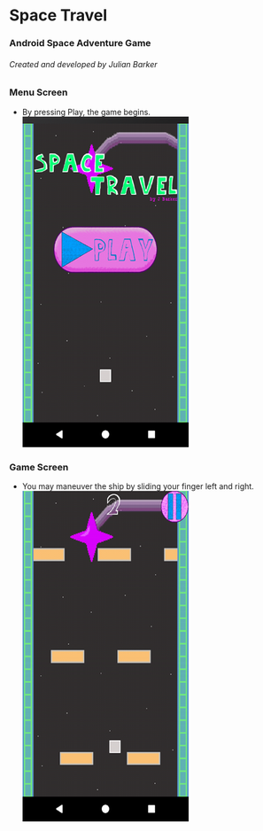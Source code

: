 # Space Travel
### Android Space Adventure Game
###### Created and developed by Julian Barker

### Menu Screen
  - By pressing Play, the game begins.
![Menu](https://github.com/julianb393/Space_Travel/blob/master/screenshots/menu.png)

### Game Screen
  - You may maneuver the ship by sliding your finger left and right.
![Game](https://github.com/julianb393/Space_Travel/blob/master/screenshots/running.png)
